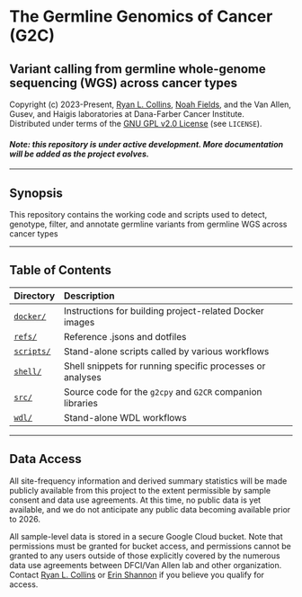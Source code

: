 # The Germline Genomics of Cancer (G2C)
## Variant calling from germline whole-genome sequencing (WGS) across cancer types

Copyright (c) 2023-Present, [Ryan L. Collins](mailto:Ryan_Collins@dfci.harvard.edu), [Noah Fields](mailto:noah_fields@dfci.harvard.edu), and the Van Allen, Gusev, and Haigis laboratories at Dana-Farber Cancer Institute.  
Distributed under terms of the [GNU GPL v2.0 License](/LICENSE) (see `LICENSE`).  

#### _Note: this repository is under active development. More documentation will be added as the project evolves._

---  

## Synopsis    

This repository contains the working code and scripts used to detect, genotype, filter, and annotate germline variants from germline WGS across cancer types  

---  

## Table of Contents  

| Directory | Description |  
| :--- | :--- |  
| [`docker/`](https://github.com/talkowski-lab/dsmap/tree/main/docker) | Instructions for building project-related Docker images |   
| [`refs/`](https://github.com/talkowski-lab/dsmap/tree/main/refs) | Reference .jsons and dotfiles |   
| [`scripts/`](https://github.com/talkowski-lab/dsmap/tree/main/scripts) | Stand-alone scripts called by various workflows |   
| [`shell/`](https://github.com/talkowski-lab/dsmap/tree/main/shell) | Shell snippets for running specific processes or analyses |  
| [`src/`](https://github.com/talkowski-lab/dsmap/tree/main/src) | Source code for the `g2cpy` and `G2CR` companion libraries |  
| [`wdl/`](https://github.com/talkowski-lab/dsmap/tree/main/wdl) | Stand-alone WDL workflows |   

---  

## Data Access  

All site-frequency information and derived summary statistics will be made publicly available from this project to the extent permissible by sample consent and data use agreements. At this time, no public data is yet available, and we do not anticipate any public data becoming available prior to 2026.  

All sample-level data is stored in a secure Google Cloud bucket. Note that permissions must be granted for bucket access, and permissions cannot be granted to any users outside of those explicitly covered by the numerous data use agreements between DFCI/Van Allen lab and other organization. Contact [Ryan L. Collins](mailto:Ryan_Collins@dfci.harvard.edu) or [Erin Shannon](ErinE_Shannon@dfci.harvard.edu) if you believe you qualify for access.  
